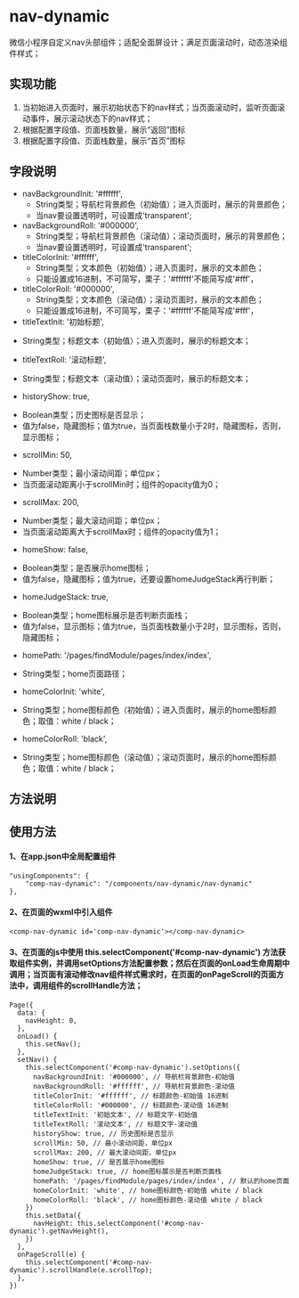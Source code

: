 # nav-dynamic
微信小程序自定义nav头部组件；适配全面屏设计；满足页面滚动时，动态渲染组件样式；

## 实现功能
1. 当初始进入页面时，展示初始状态下的nav样式；当页面滚动时，监听页面滚动事件，展示滚动状态下的nav样式；
2. 根据配置字段值、页面栈数量，展示“返回”图标
3. 根据配置字段值、页面栈数量，展示“首页”图标

## 字段说明
* navBackgroundInit: '#ffffff',
	- String类型；导航栏背景颜色（初始值）；进入页面时，展示的背景颜色；
	- 当nav要设置透明时，可设置成'transparent';
* navBackgroundRoll: '#000000',
	- String类型；导航栏背景颜色（滚动值）；滚动页面时，展示的背景颜色；
	- 当nav要设置透明时，可设置成'transparent';
* titleColorInit: '#ffffff',
	- String类型；文本颜色（初始值）；进入页面时，展示的文本颜色；
	- 只能设置成16进制，不可简写，栗子：'#ffffff'不能简写成'#fff'，
* titleColorRoll: '#000000',
	- String类型；文本颜色（滚动值）；滚动页面时，展示的文本颜色；
	- 只能设置成16进制，不可简写，栗子：'#ffffff'不能简写成'#fff'，
* titleTextInit: '初始标题',
- String类型；标题文本（初始值）；进入页面时，展示的标题文本；
* titleTextRoll: '滚动标题',
- String类型；标题文本（滚动值）；滚动页面时，展示的标题文本；
* historyShow: true,
- Boolean类型；历史图标是否显示；
- 值为false，隐藏图标；值为true，当页面栈数量小于2时，隐藏图标，否则，显示图标；
* scrollMin: 50,
- Number类型；最小滚动间距；单位px；
- 当页面滚动距离小于scrollMin时；组件的opacity值为0；
* scrollMax: 200,
- Number类型；最大滚动间距；单位px；
- 当页面滚动距离大于scrollMax时；组件的opacity值为1；
* homeShow: false,
- Boolean类型；是否展示home图标；
- 值为false，隐藏图标；值为true，还要设置homeJudgeStack再行判断；
* homeJudgeStack: true,
- Boolean类型；home图标展示是否判断页面栈；
- 值为false，显示图标；值为true，当页面栈数量小于2时，显示图标，否则，隐藏图标；
* homePath: '/pages/findModule/pages/index/index',
- String类型；home页面路径；
* homeColorInit: 'white',
- String类型；home图标颜色（初始值）；进入页面时，展示的home图标颜色；取值：white / black；
* homeColorRoll: 'black',
- String类型；home图标颜色（滚动值）；滚动页面时，展示的home图标颜色；取值：white / black；

## 方法说明


## 使用方法
#### 1、在app.json中全局配置组件
```
"usingComponents": {
    "comp-nav-dynamic": "/components/nav-dynamic/nav-dynamic"
},
```
#### 2、在页面的wxml中引入组件
```
<comp-nav-dynamic id='comp-nav-dynamic'></comp-nav-dynamic>
```
#### 3、在页面的js中使用 this.selectComponent('#comp-nav-dynamic') 方法获取组件实例，并调用setOptions方法配置参数；然后在页面的onLoad生命周期中调用；当页面有滚动修改nav组件样式需求时，在页面的onPageScroll的页面方法中，调用组件的scrollHandle方法；
```
Page({
  data: {
    navHeight: 0,
  },
  onLoad() {
    this.setNav();
  },
  setNav() {
    this.selectComponent('#comp-nav-dynamic').setOptions({
      navBackgroundInit: '#000000', // 导航栏背景颜色-初始值
      navBackgroundRoll: '#ffffff', // 导航栏背景颜色-滚动值
      titleColorInit: '#ffffff', // 标题颜色-初始值 16进制
      titleColorRoll: '#000000', // 标题颜色-滚动值 16进制
      titleTextInit: '初始文本', // 标题文字-初始值
      titleTextRoll: '滚动文本', // 标题文字-滚动值
      historyShow: true, // 历史图标是否显示
      scrollMin: 50, // 最小滚动间距，单位px
      scrollMax: 200, // 最大滚动间距，单位px
      homeShow: true, // 是否展示home图标
      homeJudgeStack: true, // home图标展示是否判断页面栈
      homePath: '/pages/findModule/pages/index/index', // 默认的home页面
      homeColorInit: 'white', // home图标颜色-初始值 white / black
      homeColorRoll: 'black', // home图标颜色-滚动值 white / black
    })
    this.setData({
      navHeight: this.selectComponent('#comp-nav-dynamic').getNavHeight(),
    })
  },
  onPageScroll(e) {
    this.selectComponent('#comp-nav-dynamic').scrollHandle(e.scrollTop);
  },
})
```